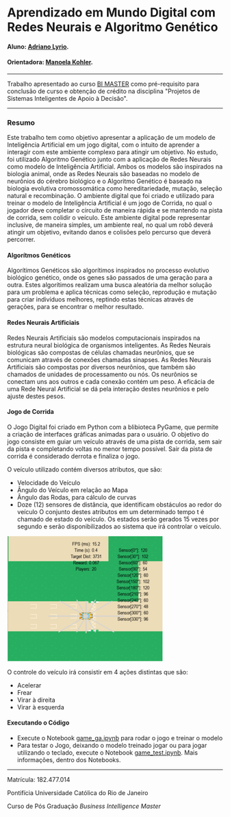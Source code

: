 # Aprendizado em Mundo Digital com Redes Neurais e Algoritmo Genético

#### Aluno: [Adriano Lyrio](https://github.com/adrianolyrio).
#### Orientadora: [Manoela Kohler](https://github.com/manoelakohler).

---

Trabalho apresentado ao curso [BI MASTER](https://ica.puc-rio.ai/bi-master) como pré-requisito para conclusão de curso e obtenção de crédito na disciplina "Projetos de Sistemas Inteligentes de Apoio à Decisão".

---

### Resumo

Este trabalho tem como objetivo apresentar a aplicação de um modelo de Inteligência Artificial em um jogo digital, com o intuito de aprender a interagir com este ambiente complexo para atingir um objetivo.
No estudo, foi utilizado Algoritmo Genético junto com a aplicação de Redes Neurais como modelo de Inteligência Artificial. Ambos os modelos são inspirados na biologia animal, onde as Redes Neurais são baseadas no modelo de neurônios do cérebro biológico e o Algoritmo Genético é baseado na biologia evolutiva cromossomática como hereditariedade, mutação, seleção natural e recombinação.
O ambiente digital que foi criado e utilizado para treinar o modelo de Inteligência Artificial é um jogo de Corrida, no qual o jogador deve completar o circuito de maneira rápida e se mantendo na pista de corrida, sem colidir o veículo. Este ambiente digital pode representar inclusive, de maneira simples, um ambiente real, no qual um robô deverá atingir um objetivo, evitando danos e colisões pelo percurso que deverá percorrer.

#### Algorítmos Genéticos

Algorítimos Genéticos são algorítimos inspirados no processo evolutivo biológico genético, onde os genes são passados de uma geração para a outra. Estes algorítimos realizam uma busca aleatória da melhor solução para um problema e aplica técnicas como seleção, reprodução e mutação para criar indivíduos melhores, reptindo estas técnicas através de gerações, para se encontrar o melhor resultado.

#### Redes Neurais Artificiais

Redes Neurais Artificiais são modelos computacionais inspirados na estrutura neural biológica de organismos inteligentes. As Redes Neurais biológicas são compostas de células chamadas neurônios, que se comunicam através de conexões chamadas sinapses.
As Redes Neurais Artificiais são compostas por diversos neurônios, que também são chamados de unidades de processamento ou nós. Os neurônios se conectam uns aos outros e cada conexão contém um peso. A eficácia de uma Rede Neural Artificial se dá pela interação destes neurônios e pelo ajuste destes pesos.

#### Jogo de Corrida

O Jogo Digital foi criado em Python com a blibioteca PyGame, que permite a criação de interfaces gráficas animadas para o usuário. O objetivo do jogo consiste em guiar um veículo através de uma pista de corrida, sem sair da pista e completando voltas no menor tempo possível. Sair da pista de corrida é considerado derrota e finaliza o jogo.
 
O veículo utilizado contém diversos atributos, que são:
- Velocidade do Veículo
- Ângulo do Veículo em relação ao Mapa
- Ângulo das Rodas, para cálculo de curvas
- Doze (12) sensores de distância, que identificam obstáculos ao redor do veículo
O conjunto destes atributos em um determinado tempo t é chamado de estado do veículo. Os estados serão gerados 15 vezes por segundo e serão disponibilizados ao sistema que irá controlar o veículo.

![Veículo](https://github.com/adrianolyrio/ann_ga/blob/master/screenshot/car_sensor.png?raw=true)

O controle do veículo irá consistir em 4 ações distintas que são:
- Acelerar
- Frear
- Virar à direita
- Virar à esquerda

#### Executando o Código

- Execute o Notebook [game_ga.ipynb](game_ga.ipynb) para rodar o jogo e treinar o modelo
- Para testar o Jogo, deixando o modelo treinado jogar ou para jogar utilizando o teclado, execute o Notebook [game_test.ipynb](game_test.ipynb).
Mais informações, dentro dos Notebooks.

---

Matrícula: 182.477.014

Pontifícia Universidade Católica do Rio de Janeiro

Curso de Pós Graduação *Business Intelligence Master*
